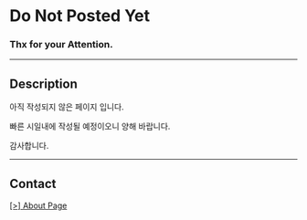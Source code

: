 # Do Not Posted Yet

### Thx for your Attention.

---

## Description

아직 작성되지 않은 페이지 입니다.

빠른 시일내에 작성될 예정이오니 양해 바랍니다.

감사합니다.

---

## Contact

[[>] About Page](http://zero.shotlearni.ng/about/)